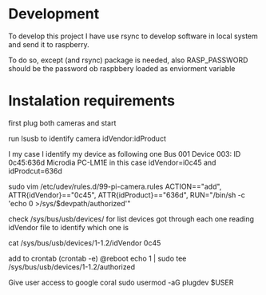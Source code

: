 # Development

To develop this project I have use rsync to develop software in local system and send it to raspberry.

To do so, except (and rsync) package is needed, also RASP_PASSWORD should be the password ob raspbbery loaded as enviorment variable

# Instalation requirements

first plug both cameras and start

run lsusb to identify camera idVendor:idProduct

I my case I identify my device as following one
Bus 001 Device 003: ID 0c45:636d Microdia PC-LM1E
in this case idVendor=i0c45 and idProdcut=636d

sudo vim /etc/udev/rules.d/99-pi-camera.rules
ACTION=="add", ATTR{idVendor}=="0c45", ATTR{idProduct}=="636d", RUN="/bin/sh -c 'echo 0 >/sys/\$devpath/authorized'"


check /sys/bus/usb/devices/ for list devices
got through each one reading idVendor file to identify which one is

cat /sys/bus/usb/devices/1-1.2/idVendor
0c45

add to crontab (crontab -e)
@reboot echo 1 | sudo tee /sys/bus/usb/devices/1-1.2/authorized


Give user access to google coral
sudo usermod -aG plugdev $USER